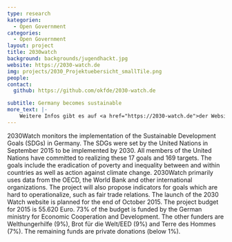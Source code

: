 ```yaml
---
type: research
kategorien:
  - Open Government
categories:
  - Open Government
layout: project
title: 2030watch
background: backgrounds/jugendhackt.jpg
website: https://2030-watch.de
img: projects/2030_Projektuebersicht_smallTile.png
people:
contact:
  github: https://github.com/okfde/2030-watch.de

subtitle: Germany becomes sustainable
more_text: |-
    Weitere Infos gibt es auf <a href="https://2030-watch.de">der Website</a> von 2030watch.
---
```


2030Watch monitors the implementation of the Sustainable Development Goals (SDGs) in Germany.
The SDGs were set by the United Nations in September 2015 to be implemented by 2030.
All members of the United Nations have committed to realizing these 17 goals and 169 targets.
The goals include the eradication of poverty and inequality between and within countries as well as action against climate change.
2030Watch primarily uses data from the OECD, the World Bank and other international organizations.
The project will also propose indicators for goals which are hard to operationalize, such as fair trade relations.
The launch of the 2030 Watch website is planned for the end of October 2015.
The project budget for 2015 is 55.620 Euro.
73% of the budget is funded by the German ministry for Economic Cooperation and Development.
The other funders are Welthungerhilfe (9%), Brot für die Welt/EED (9%) and Terre des Hommes (7%).
The remaining funds are private donations (below 1%).
